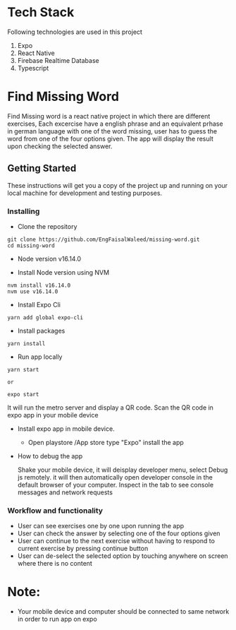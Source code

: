 # Tech Stack

Following technologies are used in this project

1. Expo
2. React Native
3. Firebase Realtime Database
4. Typescript

# Find Missing Word

Find Missing word is a react native project in which there are different exercises, Each excercise have a english phrase and an equivalent prhase in german language with one of the word missing, user has to guess the word from one of the four options given. The app will display the result upon checking the selected answer.

## Getting Started

These instructions will get you a copy of the project up and running on your local machine for development and testing purposes.

### Installing

- Clone the repository

```
git clone https://github.com/EngFaisalWaleed/missing-word.git
cd missing-word
```

- Node version
  v16.14.0

- Install Node version using NVM

```
nvm install v16.14.0
nvm use v16.14.0
```

- Install Expo Cli

```
yarn add global expo-cli
```

- Install packages

```
yarn install
```

- Run app locally

```
yarn start

or

expo start
```

It will run the metro server and display a QR code. Scan the QR code in expo app in your mobile device

- Install expo app in mobile device.

  - Open playstore /App store type "Expo" install the app

- How to debug the app

  Shake your mobile device, it will deisplay developer menu, select Debug js remotely.
  it will then automatically open developer console in the default browser of your computer.
  Inspect in the tab to see console messages and network requests

### Workflow and functionality

- User can see exercises one by one upon running the app
- User can check the answer by selecting one of the four options given
- User can continue to the next exercise without having to respond to current exercise by pressing continue button
- User can de-select the selected option by touching anywhere on screen where there is no content

# Note:

- Your mobile device and computer should be connected to same network in order to run app on expo
